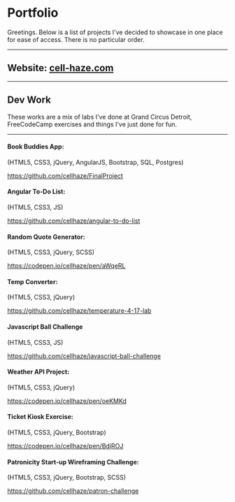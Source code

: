 # Portfolio

Greetings. Below is a list of projects I've decided to showcase in one place for ease of access.
There is no particular order.

---

## Website: [cell-haze.com](http://www.cell-haze.com/)

---

## Dev Work

These works are a mix of labs I've done at Grand Circus Detroit, FreeCodeCamp exercises and things I've just done for fun.

---

#### Book Buddies App:

(HTML5, CSS3, jQuery, AngularJS, Bootstrap, SQL, Postgres)

https://github.com/cellhaze/FinalProject

#### Angular To-Do List:

(HTML5, CSS3, JS)

https://github.com/cellhaze/angular-to-do-list

#### Random Quote Generator:

(HTML5, CSS3, jQuery, SCSS)

https://codepen.io/cellhaze/pen/aWqeRL

#### Temp Converter:

(HTML5, CSS3, jQuery)

https://github.com/cellhaze/temperature-4-17-lab

#### Javascript Ball Challenge

(HTML5, CSS3, JS)

https://github.com/cellhaze/javascript-ball-challenge

#### Weather API Project:

(HTML5, CSS3, jQuery)

https://codepen.io/cellhaze/pen/oeKMKd

#### Ticket Kiosk Exercise:

(HTML5, CSS3, jQuery, Bootstrap)

https://codepen.io/cellhaze/pen/BdjROJ

#### Patronicity Start-up Wireframing Challenge:

(HTML5, CSS3, jQuery, Bootstrap, SCSS)

https://github.com/cellhaze/patron-challenge
